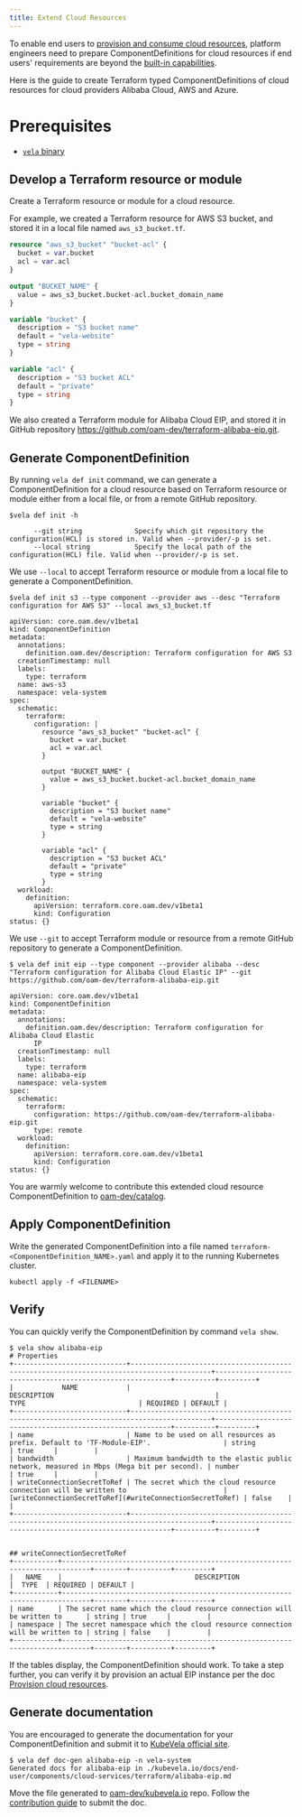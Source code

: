```yaml
---
title: Extend Cloud Resources
---
```


To enable end users to [provision and consume cloud resources](../../end-user/components/cloud-services/provision-and-consume-cloud-services),
platform engineers need to prepare ComponentDefinitions for cloud resources if end users' requirements are beyond the
[built-in capabilities](../../end-user/components/cloud-services/provision-and-consume-cloud-services#supported-cloud-resource-list).

Here is the guide to create Terraform typed ComponentDefinitions of cloud resources for cloud providers Alibaba Cloud, AWS and Azure.

# Prerequisites

- [`vela` binary](../../install.mdx)

## Develop a Terraform resource or module

Create a Terraform resource or module for a cloud resource.

For example, we created a Terraform resource for AWS S3 bucket, and stored it in a local file named `aws_s3_bucket.tf`.

```terraform
resource "aws_s3_bucket" "bucket-acl" {
  bucket = var.bucket
  acl = var.acl
}

output "BUCKET_NAME" {
  value = aws_s3_bucket.bucket-acl.bucket_domain_name
}

variable "bucket" {
  description = "S3 bucket name"
  default = "vela-website"
  type = string
}

variable "acl" {
  description = "S3 bucket ACL"
  default = "private"
  type = string
}
```

We also created a Terraform module for Alibaba Cloud EIP, and stored it in GitHub repository https://github.com/oam-dev/terraform-alibaba-eip.git.

## Generate ComponentDefinition

By running `vela def init` command, we can generate a ComponentDefinition for a cloud resource based on Terraform resource or module
either from a local file, or from a remote GitHub repository.

```shell
$vela def init -h

      --git string             Specify which git repository the configuration(HCL) is stored in. Valid when --provider/-p is set.
      --local string           Specify the local path of the configuration(HCL) file. Valid when --provider/-p is set.
```

We use `--local` to accept Terraform resource or module from a local file to generate a ComponentDefinition.

```shell
$vela def init s3 --type component --provider aws --desc "Terraform configuration for AWS S3" --local aws_s3_bucket.tf

apiVersion: core.oam.dev/v1beta1
kind: ComponentDefinition
metadata:
  annotations:
    definition.oam.dev/description: Terraform configuration for AWS S3
  creationTimestamp: null
  labels:
    type: terraform
  name: aws-s3
  namespace: vela-system
spec:
  schematic:
    terraform:
      configuration: |
        resource "aws_s3_bucket" "bucket-acl" {
          bucket = var.bucket
          acl = var.acl
        }

        output "BUCKET_NAME" {
          value = aws_s3_bucket.bucket-acl.bucket_domain_name
        }

        variable "bucket" {
          description = "S3 bucket name"
          default = "vela-website"
          type = string
        }

        variable "acl" {
          description = "S3 bucket ACL"
          default = "private"
          type = string
        }
  workload:
    definition:
      apiVersion: terraform.core.oam.dev/v1beta1
      kind: Configuration
status: {}
```

We use `--git` to accept Terraform module or resource from a remote GitHub repository to generate a ComponentDefinition.

```shell
$ vela def init eip --type component --provider alibaba --desc "Terraform configuration for Alibaba Cloud Elastic IP" --git https://github.com/oam-dev/terraform-alibaba-eip.git

apiVersion: core.oam.dev/v1beta1
kind: ComponentDefinition
metadata:
  annotations:
    definition.oam.dev/description: Terraform configuration for Alibaba Cloud Elastic
      IP
  creationTimestamp: null
  labels:
    type: terraform
  name: alibaba-eip
  namespace: vela-system
spec:
  schematic:
    terraform:
      configuration: https://github.com/oam-dev/terraform-alibaba-eip.git
      type: remote
  workload:
    definition:
      apiVersion: terraform.core.oam.dev/v1beta1
      kind: Configuration
status: {}
```

You are warmly welcome to contribute this extended cloud resource ComponentDefinition to [oam-dev/catalog](https://github.com/oam-dev/catalog/tree/master/addons/).
  
## Apply ComponentDefinition

Write the generated ComponentDefinition into a file named `terraform-<ComponentDefinition_NAME>.yaml` and apply it to the running Kubernetes cluster.

```shell
kubectl apply -f <FILENAME>
```  

## Verify

You can quickly verify the ComponentDefinition by command `vela show`.

```shell
$ vela show alibaba-eip
# Properties
+----------------------------+------------------------------------------------------------------------------------------+-----------------------------------------------------------+----------+---------+
|            NAME            |                                       DESCRIPTION                                        |                           TYPE                            | REQUIRED | DEFAULT |
+----------------------------+------------------------------------------------------------------------------------------+-----------------------------------------------------------+----------+---------+
| name                       | Name to be used on all resources as prefix. Default to 'TF-Module-EIP'.                  | string                                                    | true     |         |
| bandwidth                  | Maximum bandwidth to the elastic public network, measured in Mbps (Mega bit per second). | number                                                    | true     |         |
| writeConnectionSecretToRef | The secret which the cloud resource connection will be written to                        | [writeConnectionSecretToRef](#writeConnectionSecretToRef) | false    |         |
+----------------------------+------------------------------------------------------------------------------------------+-----------------------------------------------------------+----------+---------+


## writeConnectionSecretToRef
+-----------+-----------------------------------------------------------------------------+--------+----------+---------+
|   NAME    |                                 DESCRIPTION                                 |  TYPE  | REQUIRED | DEFAULT |
+-----------+-----------------------------------------------------------------------------+--------+----------+---------+
| name      | The secret name which the cloud resource connection will be written to      | string | true     |         |
| namespace | The secret namespace which the cloud resource connection will be written to | string | false    |         |
+-----------+-----------------------------------------------------------------------------+--------+----------+---------+
```

If the tables display, the ComponentDefinition should work. To take a step further, you can verify it by provision an actual EIP instance per
the doc [Provision cloud resources](../../end-user/components/cloud-services/provision-and-consume-cloud-services#provision-cloud-resources).

## Generate documentation

You are encouraged to generate the documentation for your ComponentDefinition and submit it to [KubeVela official site](https://github.com/oam-dev/kubevela.io).

```shell
$ vela def doc-gen alibaba-eip -n vela-system
Generated docs for alibaba-eip in ./kubevela.io/docs/end-user/components/cloud-services/terraform/alibaba-eip.md
```

Move the file generated to [oam-dev/kubevela.io](https://github.com/oam-dev/kubevela.io) repo. Follow the [contribution guide](https://github.com/oam-dev/kubevela.io#contributing-to-kubevela-en-docs) to submit the doc. 
